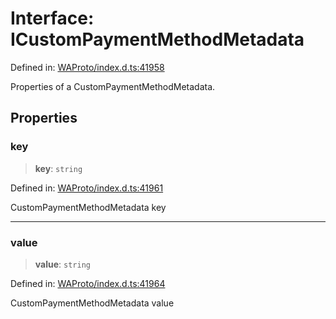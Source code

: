 # Interface: ICustomPaymentMethodMetadata

Defined in: [WAProto/index.d.ts:41958](https://github.com/Fokusdotid/Baileys/blob/b457796e9982984bfe7323cdd6fea8bc613c4ed0/WAProto/index.d.ts#L41958)

Properties of a CustomPaymentMethodMetadata.

## Properties

### key

> **key**: `string`

Defined in: [WAProto/index.d.ts:41961](https://github.com/Fokusdotid/Baileys/blob/b457796e9982984bfe7323cdd6fea8bc613c4ed0/WAProto/index.d.ts#L41961)

CustomPaymentMethodMetadata key

***

### value

> **value**: `string`

Defined in: [WAProto/index.d.ts:41964](https://github.com/Fokusdotid/Baileys/blob/b457796e9982984bfe7323cdd6fea8bc613c4ed0/WAProto/index.d.ts#L41964)

CustomPaymentMethodMetadata value
